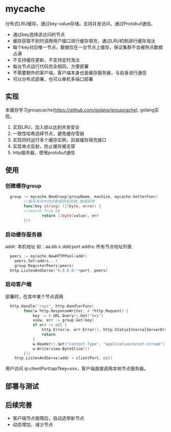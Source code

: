 # mycache
分布式LRU缓存，通过key-value存储。支持并发访问，通过Protobuf通信。  
+ 通过key选择该访问的节点
+ 缓存获取不到时调用用户接口进行缓存填充，通过LRU机制进行缓存淘汰
+ 每个key对应唯一节点，数据仅在一台节点上缓存，保证集群不会被热点数据占满
+ 不支持缓存更新，不支持定时淘汰
+ 每台节点运行代码完全相同，方便部署
+ 不需要额外的客户端，客户端本身也是缓存服务器，与自身进行通信
+ 可以分布式部署，也可以单机多端口部署

## 实现  
本缓存学习groupcache(https://github.com/golang/groupcache), golang实现。  
1. 实现LRU，加入锁以达到并发安全
3. 一致性哈希选择节点，避免缓存雪崩
4. 实现同时运行多个缓存实例，封装缓存填充接口
5. 实现单点反射，防止缓存被击穿
6. http服务器，使用protobuf通信
## 使用  
### 创建缓存group
```go
  group := mycache.NewGroup(groupName, maxSize, mycache.GetterFunc(
		//缓存未命中时的数据获取函数,数据库等
		func(key string) ([]byte, error) {
        //search from DB
				return []byte(value), err
		}))
```
### 启动缓存服务器
addr:  本机地址 如：aa.bb.c.ddd:port
addrs: 所有节点地址列表
```go
  peers := mycache.NewHTTPPool(addr)
	peers.Set(addrs...)
	group.RegisterPeers(peers)
  http.ListenAndServe("0.0.0.0:"+port, peers)  
```
### 启动客户端
部署时，在其中某个节点调用
```go
  http.Handle("/api", http.HandlerFunc(
		func(w http.ResponseWriter, r *http.Request) {
			key := r.URL.Query().Get("key")
			view, err := group.Get(key)
			if err != nil {
				http.Error(w, err.Error(), http.StatusInternalServerError)
				return
			}
			w.Header().Set("Content-Type", "application/octet-stream")
			w.Write(view.ByteSlice())
		}))    
    http.ListenAndServe(addr + clientPort, nil)
```
用户访问 ip:clientPort/api?key=xxx，客户端直接调用本地节点服务器。

## 部署与测试

## 后续完善  
+ 客户端节点故障后，自动选举新节点
+ 动态增加、减少节点

